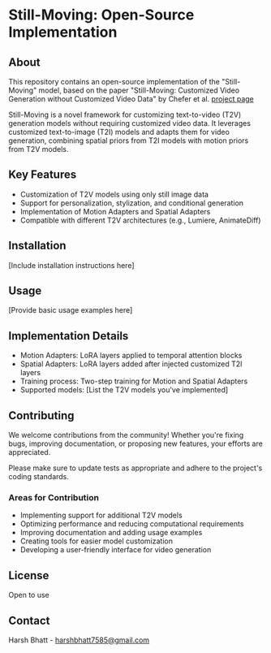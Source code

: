 # Still-Moving: Open-Source Implementation

## About

This repository contains an open-source implementation of the "Still-Moving" model, based on the paper "Still-Moving: Customized Video Generation without Customized Video Data" by Chefer et al.
[project page](https://still-moving.github.io/)

Still-Moving is a novel framework for customizing text-to-video (T2V) generation models without requiring customized video data. It leverages customized text-to-image (T2I) models and adapts them for video generation, combining spatial priors from T2I models with motion priors from T2V models.

## Key Features

- Customization of T2V models using only still image data
- Support for personalization, stylization, and conditional generation
- Implementation of Motion Adapters and Spatial Adapters
- Compatible with different T2V architectures (e.g., Lumiere, AnimateDiff)

## Installation

[Include installation instructions here]

## Usage

[Provide basic usage examples here]

## Implementation Details

- Motion Adapters: LoRA layers applied to temporal attention blocks
- Spatial Adapters: LoRA layers added after injected customized T2I layers
- Training process: Two-step training for Motion and Spatial Adapters
- Supported models: [List the T2V models you've implemented]

## Contributing

We welcome contributions from the community! Whether you're fixing bugs, improving documentation, or proposing new features, your efforts are appreciated.

Please make sure to update tests as appropriate and adhere to the project's coding standards.

### Areas for Contribution

- Implementing support for additional T2V models
- Optimizing performance and reducing computational requirements
- Improving documentation and adding usage examples
- Creating tools for easier model customization
- Developing a user-friendly interface for video generation

## License

Open to use

## Contact

Harsh Bhatt - harshbhatt7585@gmail.com
